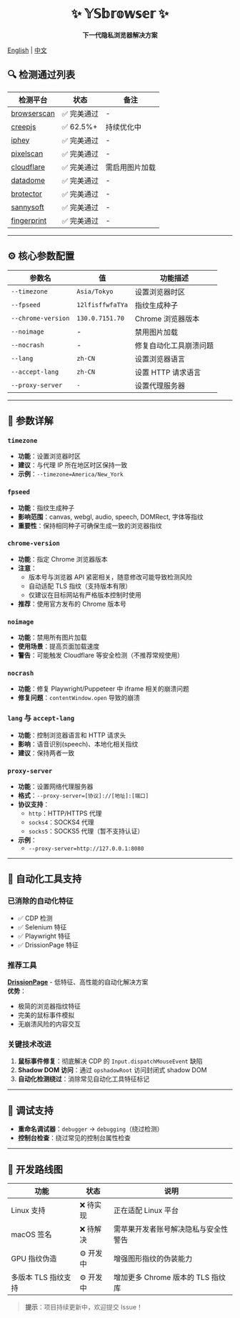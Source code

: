 <div align="center">

# ✨ 𝕐𝕊𝕓𝕣𝕠𝕨𝕤𝕖𝕣 ✨  
**下一代隐私浏览器解决方案**

</div>

[English](README-en.md) | [中文](README.md)

## 🔍 检测通过列表
| 检测平台                                                             | 状态         | 备注               |
|---------------------------------------------------------------------|--------------|--------------------|
| [browserscan](https://browserscan.net)                              | ✅ 完美通过     | -                  |
| [creepjs](https://abrahamjuliot.github.io/creepjs/)                 | ✅ 62.5%+     | 持续优化中         |
| [iphey](https://iphey.com)                                          | ✅ 完美通过     | -                  |
| [pixelscan](https://pixelscan.net)                                  | ✅ 完美通过     | -                  |
| [cloudflare](https://www.cloudflare.com/zh-cn/)                     | ✅ 完美通过     | 需启用图片加载     |
| [datadome](https://datadome.co/products/bot-protection/)            | ✅ 完美通过     | -                  |
| [brotector](https://kaliiiiiiiiii.github.io/brotector/)             | ✅ 完美通过     | -                  |
| [sannysoft](https://bot.sannysoft.com/)                             | ✅ 完美通过     | -                  |
| [fingerprint](https://fingerprint.com/products/bot-detection/)      | ✅ 完美通过     | -                  |

---

## ⚙️ 核心参数配置
| 参数名                | 值                | 功能描述         |
|--------------------|------------------|--------------|
| `--timezone`       | `Asia/Tokyo`     | 设置浏览器时区      |
| `--fpseed`         | `12lfisffwfaTYa` | 指纹生成种子       |
| `--chrome-version` | `130.0.7151.70`  | Chrome 浏览器版本 |
| `--noimage`        | -                | 禁用图片加载       |
| `--nocrash`        | -                | 修复自动化工具崩溃问题  |
| `--lang`           | `zh-CN`          | 设置浏览器语言      |
| `--accept-lang`    | `zh-CN`          | 设置 HTTP 请求语言 |
| `--proxy-server`   | `-`              | 设置代理服务器      |

---

## 📝 参数详解
### **`timezone`**  
- **功能**：设置浏览器时区
- **建议**：与代理 IP 所在地区时区保持一致
- **示例**：`--timezone=America/New_York`

### **`fpseed`**  
- **功能**：指纹生成种子
- **影响范围**：canvas, webgl, audio, speech, DOMRect, 字体等指纹
- **重要性**：保持相同种子可确保生成一致的浏览器指纹

### **`chrome-version`**  
- **功能**：指定 Chrome 浏览器版本
- **注意**：
  - 版本号与浏览器 API 紧密相关，随意修改可能导致检测风险
  - 自动适配 TLS 指纹（支持版本有限）
  - 仅建议在目标网站有严格版本控制时使用
- **推荐**：使用官方发布的 Chrome 版本号

### **`noimage`**  
- **功能**：禁用所有图片加载
- **使用场景**：提高页面加载速度
- **警告**：可能触发 Cloudflare 等安全检测（不推荐常规使用）

### **`nocrash`**  
- **功能**：修复 Playwright/Puppeteer 中 iframe 相关的崩溃问题
- **修复问题**：`contentWindow.open` 导致的崩溃

### **`lang` 与 `accept-lang`**
- **功能**：控制浏览器语言和 HTTP 请求头
- **影响**：语音识别(speech)、本地化相关指纹
- **建议**：保持两者一致

### **`proxy-server`**  
- **功能**：设置网络代理服务器
- **格式**：`--proxy-server=[协议]://[地址]:[端口]`
- **协议支持**：
  - `http`：HTTP/HTTPS 代理
  - `socks4`：SOCKS4 代理
  - `socks5`：SOCKS5 代理（暂不支持认证）
- **示例**：
  - `--proxy-server=http://127.0.0.1:8080`

---

## 🤖 自动化工具支持
### 已消除的自动化特征
- ✅ CDP 检测
- ✅ Selenium 特征
- ✅ Playwright 特征
- ✅ DrissionPage 特征

### 推荐工具
**[DrissionPage](https://github.com/g1879/DrissionPage)** - 低特征、高性能的自动化解决方案  
**优势**：
- 极简的浏览器指纹特征
- 完美的鼠标事件模拟
- 无崩溃风险的内容交互

### 关键技术改进
1. **鼠标事件修复**：彻底解决 CDP 的 `Input.dispatchMouseEvent` 缺陷
2. **Shadow DOM 访问**：通过 `opshadowRoot` 访问封闭式 shadow DOM
3. **自动化检测绕过**：消除常见自动化工具特征标记

---

## 🐞 调试支持
- **重命名调试器**：`debugger` → `debugging`（绕过检测）
- **控制台检查**：绕过常见的控制台属性检查

---

## 🚧 开发路线图
| 功能                     | 状态   | 说明                                                                 |
|--------------------------|--------|----------------------------------------------------------------------|
| Linux 支持               | ❌ 待实现 | 正在适配 Linux 平台                                                  |
| macOS 签名               | ❌ 待解决 | 需苹果开发者账号解决隐私与安全性警告                                 |
| GPU 指纹伪造             | ⚙️ 开发中 | 增强图形指纹的伪装能力                                               |
| 多版本 TLS 指纹支持      | ⚙️ 开发中 | 增加更多 Chrome 版本的 TLS 指纹库                                    |
> **提示**：项目持续更新中，欢迎提交 Issue！
